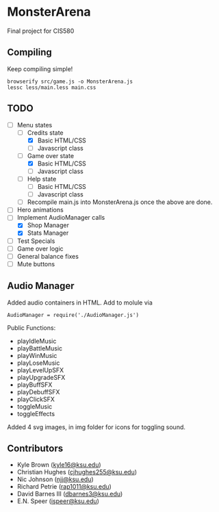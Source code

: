 # MonsterArena

Final project for CIS580

## Compiling

Keep compiling simple!

```browserify src/game.js -o MonsterArena.js```  
```lessc less/main.less main.css```

## TODO

- [ ] Menu states
	- [ ] Credits state
		- [x] Basic HTML/CSS
		- [ ] Javascript class
	- [ ] Game over state
		- [x] Basic HTML/CSS
		- [ ] Javascript class
    - [ ] Help state
		- [ ] Basic HTML/CSS
		- [ ] Javascript class
	- [ ] Recompile main.js into MonsterArena.js once the above are done.
- [ ] Hero animations
- [ ] Implement AudioManager calls
	- [x] Shop Manager
	- [x] Stats Manager
- [ ] Test Specials
- [ ] Game over logic
- [ ] General balance fixes
- [ ] Mute buttons

## Audio Manager
Added audio containers in HTML. Add to molule via

```AudioManager = require('./AudioManager.js')```

Public Functions:
* playIdleMusic
* playBattleMusic
* playWinMusic
* playLoseMusic
* playLevelUpSFX
* playUpgradeSFX
* playBuffSFX
* playDebuffSFX
* playClickSFX
* toggleMusic
* toggleEffects

Added 4 svg images, in img folder for icons for toggling sound.

## Contributors

* Kyle Brown (kyle16@ksu.edu)
* Christian Hughes (cjhughes255@ksu.edu)
* Nic Johnson (njj@ksu.edu)
* Richard Petrie (rap1011@ksu.edu)
* David Barnes III (dbarnes3@ksu.edu)
* E.N. Speer (ispeer@ksu.edu)
